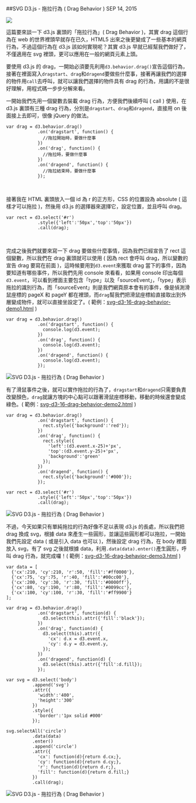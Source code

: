 <!-- @@master  = ../../_layout.html-->

<!-- @@block  =  jsBottom-->

<include src="../../_articles-js.html"></include>

<!-- @@close-->

<!-- @@block  =  css-->

<include src="../../_articles-css.html"></include>

<!-- @@close-->

<!-- @@block  =  articles-social-->

<include src="../../_articles-social.html"></include>

<!-- @@close-->

<!-- @@block  =  articles-footer-->

<include src="../../_articles.html"></include>

<!-- @@close-->

<!-- @@block  =  meta-->

<meta property="article:published_time" content="2015-09-14T00:10:00+01:00">

<meta name="keywords" content="svg,d3,d3js,drag,dragstart,dragend,behavior,drag behavior">

<meta name="description" content="這篇要來談一下 d3.js 裏頭的「拖拉行為」( Drag Behavior )，其實 drag 這個行為在 web 的世界裡頭早就存在已久，HTML5 出來之後更變成了一些基本的網頁行為，不過這個行為在 d3.js 該如何實現呢？其實 d3.js 早就已經幫我們做好了，不僅適用在 svg 裡頭，更可以應用在一般的網頁元素上頭。">

<meta itemprop="name" content="SVG D3.js - 拖拉行為 ( Drag Behavior ) - OXXO.STUDIO">

<meta itemprop="image" content="http://www.oxxostudio.tw/img/articles/201509/20150914_1_01b.jpg">

<meta itemprop="description" content="這篇要來談一下 d3.js 裏頭的「拖拉行為」( Drag Behavior )，其實 drag 這個行為在 web 的世界裡頭早就存在已久，HTML5 出來之後更變成了一些基本的網頁行為，不過這個行為在 d3.js 該如何實現呢？其實 d3.js 早就已經幫我們做好了，不僅適用在 svg 裡頭，更可以應用在一般的網頁元素上頭。">

<meta property="og:title" content="SVG D3.js - 拖拉行為 ( Drag Behavior ) - OXXO.STUDIO">

<meta property="og:url" content="http://www.oxxostudio.tw/articles/201509/svg-d3-16-drag-behavior.html" target="_blank">

<meta property="og:image" content="http://www.oxxostudio.tw/img/articles/201509/20150914_1_01b.jpg">

<meta property="og:description" content="這篇要來談一下 d3.js 裏頭的「拖拉行為」( Drag Behavior )，其實 drag 這個行為在 web 的世界裡頭早就存在已久，HTML5 出來之後更變成了一些基本的網頁行為，不過這個行為在 d3.js 該如何實現呢？其實 d3.js 早就已經幫我們做好了，不僅適用在 svg 裡頭，更可以應用在一般的網頁元素上頭。">

<title>SVG D3.js - 拖拉行為 ( Drag Behavior ) - OXXO.STUDIO</title> 

<!-- @@close-->

<!-- @@block  =  articles-content--> 

##SVG D3.js - 拖拉行為 ( Drag Behavior ) <span class="article-date" tag="web">SEP 14, 2015</span>

<img src="/img/articles/201509/20150914_1_01.gif" class="preview-img">

這篇要來談一下 d3.js 裏頭的「拖拉行為」( Drag Behavior )，其實 drag 這個行為在 web 的世界裡頭早就存在已久，HTML5 出來之後更變成了一些基本的網頁行為，不過這個行為在 d3.js 該如何實現呢？其實 d3.js 早就已經幫我們做好了，不僅適用在 svg 裡頭，更可以應用在一般的網頁元素上頭。

要使用 d3.js 的 drag，一開始必須要先利用`d3.behavior.drag()`宣告這個行為，接著在裡面寫入`dragstart`、`drag`和`dragend`要做些什麼事，接著再讓我們的選擇的物件用`call`去呼叫，就可以讓我們選擇的物件具有 drag 的行為，用講的不是很好理解，用程式碼一步步分解來看。

一開始我們先用一個變數去裝載 drag 行為，方便我們後續呼叫 ( call ) 使用，在 d3.js 裏頭有三種 drag 行為，分別是`dragstart`、`drag`和`dragend`，直接用 on 後面接上去即可，很像 jQuery 的做法。

	var drag = d3.behavior.drag()  
	            .on('dragstart', function() { 
	              //拖拉開始時，要做什麼事 
	            })
	            .on('drag', function() { 
	              //拖拉時，要做什麼事 
	            })
	            .on('dragend', function() { 
	              //拖拉結束時，要做什麼事 
	            });

<br/>

接著我在 HTML 裏頭放入一個 id 為 r 的正方形，CSS 的位置設為 absolute ( 這樣才可以拖拉 )，然後用 d3.js 的選擇器來選擇它，設定位置，並且呼叫 drag。

	var rect = d3.select('#r')
	            .style({'left':'50px','top':'50px'})
	            .call(drag);

<br/>

完成之後我們就要來寫一下 drag 要做些什麼事情，因為我們已經宣告了 rect 這個變數，所以我們在 drag 裏頭就可以使用 ( 因為 rect 會呼叫 drag，所以變數的宣告 drag 要寫在前面 )，這時候要用到`d3.event`來獲取 drag 當下的事件，因為要知道有哪些事件，所以我們先用 console 來看看，如果用 console 印出每個`d3.event`，可以看到裡面主要包含「type」以及「sourceEvent」，「type」表示拖拉的識別行為，而「sourceEvent」則是我們網頁原本會有的事件，像是偵測滑鼠座標的 pageX 和 pageY 都在裡頭，而`drag`幫我們把滑鼠座標給直接取出到外層變成物件，就可以直接坐設定了。( 範例：[svg-d3-16-drag-behavior-demo1.html](/demo/201509/svg-d3-16-drag-behavior-demo1.html) )

	var drag = d3.behavior.drag()  
	            .on('dragstart', function() { 
	              console.log(d3.event);
	            })
	            .on('drag', function() { 
	              console.log(d3.event);
	            })
	            .on('dragend', function() { 
	              console.log(d3.event);
	            });

![SVG D3.js - 拖拉行為 ( Drag Behavior )](/img/articles/201509/20150914_1_02.jpg)

有了滑鼠事件之後，就可以實作拖拉的行為了，`dragstart`和`dragend`只需要負責改變顏色，`drag`就讓方塊的中心點可以跟著滑鼠座標移動，移動的時候還會變成綠色。( 範例：[svg-d3-16-drag-behavior-demo2.html](/demo/201509/svg-d3-16-drag-behavior-demo2.html) )

	var drag = d3.behavior.drag()  
	            .on('dragstart', function() { 
	              rect.style({'background':'red'}); 
	            })
	            .on('drag', function() { 
	              rect.style({
	                'left':(d3.event.x-25)+'px',
	                'top':(d3.event.y-25)+'px',
	                'background':'green'
	              }); 
	            })
	            .on('dragend', function() { 
	              rect.style({'background':'#000'}); 
	            });
	  
	var rect = d3.select('#r')
	            .style({'left':'50px','top':'50px'})
	            .call(drag);

![SVG D3.js - 拖拉行為 ( Drag Behavior )](/img/articles/201509/20150914_1_03.gif)

不過，今天如果只有單純拖拉的行為好像不足以表現 d3.js 的長處，所以我們把 drag 換成 svg，根據 data 來產生一些圓形，並讓這些圓形都可以拖拉，一開始我們先設定 data ( 或是引入 data 也可以 )，然後設定 drag 行為，在 body 裡面放入 svg，有了 svg 之後就根據 data，利用`.data(data).enter()`產生圓形，呼叫 drag 行為，就完成囉！( 範例：[svg-d3-16-drag-behavior-demo3.html](/demo/201509/svg-d3-16-drag-behavior-demo3.html) )

	var data = [
	  {'cx':210, 'cy':210, 'r':50, 'fill':'#ff0000'},
	  {'cx':75, 'cy':75, 'r':40, 'fill':'#00cc00'},
	  {'cx':200, 'cy':30, 'r':30, 'fill':'#0000ff'},
	  {'cx':80, 'cy':190, 'r':80, 'fill':'#0099cc'},
	  {'cx':100, 'cy':100, 'r':30, 'fill':'#ff9900'}
	];

	var drag = d3.behavior.drag()  
	            .on('dragstart', function(d) { 
	              d3.select(this).attr({'fill':'black'}); 
	            })
	            .on('drag', function(d) { 
	              d3.select(this).attr({
	                'cx': d.x = d3.event.x,
	                'cy': d.y = d3.event.y,
	              }); 
	            })
	            .on('dragend', function(d) { 
	              d3.select(this).attr({'fill':d.fill}); 
	            });

	var svg = d3.select('body')
	          .append('svg')
	          .attr({
	            'width':'400',
	            'height':'300'
	          })
	          .style({
	            'border':'1px solid #000'
	          });

	svg.selectAll('circle')
	          .data(data)
	          .enter()
	          .append('circle')
	          .attr({
	            'cx': function(d){return d.cx;},
	            'cy': function(d){return d.cy;},
	            'r': function(d){return d.r;},
	            'fill': function(d){return d.fill;}
	          })
	          .call(drag);

![SVG D3.js - 拖拉行為 ( Drag Behavior )](/img/articles/201509/20150914_1_01.gif)

<!-- @@close-->




